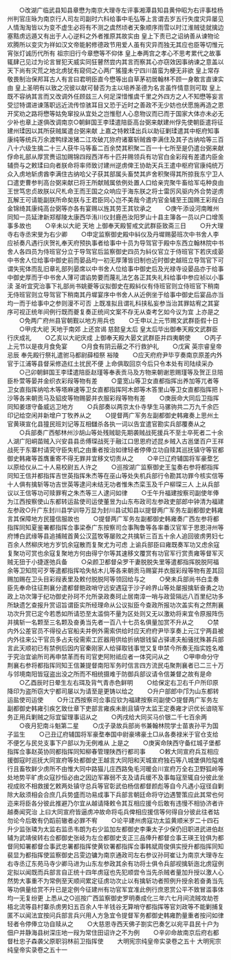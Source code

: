 <!-- { "loadSidebar": true } -->
　　○改湖广临武县知县章懋为南京大理寺左评事湘潭县知县黄仲昭为右评事桂杨州判官庄昹为南京行人司左司副时六科给事中毛弘等上言谓去岁五行失度灾异屡见人情淘淘皆以为变不虚生必将有不测之虞然顷者天象顺序雨雪以时江淮贼徒就擒边塞黠虏远遁又有出于人心逆料之外者推原其故实由  皇上下责已之诏纳善从谏物论欢腾所以变灾为祥如汉文帝能躬修德政节用爱人虽有灾异而独无其应也臣等切惟元宵张灯诚历代所有  祖宗旧行今章懋等不仰体  皇上奉两宫之孝心不思考累代之故事辄肆己见过为论言冒犯天威实同狂瞽然尝内其言而察其心亦窃效因事纳谏之意盖以天下尚有灾荒之地北虏犹有窥伺之心两广猺獞未宁四川苗蛮为梗无非欲  皇上常存敬畏制治保邦耳古人有言曰君明臣直今懋等出自草茅初居翰林不顾一身敢言直谏实由  皇上圣明有以致之况彼以献可替否为主以培养圣德为名言虽忤情意则可取  皇上既不容纳其言而又改调外任顾兹三人何足深惜惟虞千里之外四方之人不知懋等妄言受愆特谓进谏落职远近流传惊骇耳目又恐于近时之善政不无少妨也伏愿施再造之恩开奖劝之路将懋等姑免窜投从宜处之岂惟慰人心息物议而已而于国家大体亦未必无少补也章上遂俱改调南京○朝鲜国王李瑈遣陪臣高台弼来献建州俘先使朝臣遣将征建州瑈因以其所获贼属遣台弼来献  上嘉之特敕瑈出兵以助征剿瑈遣其中枢府知事康纯等统兵万余渡鸭绿泼猪二江攻破兀狝府诸寨斩贼酋李满住及其子古纳哈等三百八十六级生擒二十三人获牛马等畜二百余焚其积聚二百一十七所至是仍遣台弼来献俘命礼部从厚赏赉诏加赐锦四叚西洋布十匹并赐领兵有功官白金彩叚有差遣内臣金辅赍与之敕瑈曰向者朕命将率师致讨建州逆虏俾王协助天兵王遣中枢府官康纯统万众入虏地斩虏酋李满住古纳哈父子获其部属头畜焚其庐舍积聚得其所掠我东宁卫人口遣吏曹参判高台弼来献已将王所献贼属依例处置人口给亲完聚牛畜给军屯种良由王世笃忠贞故朕以尺札命王而王国之众响应于海东朕之将士雷厉风驱内外合势逆虏瓦解王可请能副朕所命矣朕与王君臣同心岂不美哉今遣内官金辅至王国赐王彩叚白金锦绮其康纯高台弼等亦各有宴赐以旌其劳王其钦承之
　　○庚午添设河南睢州同知一员延津新郑鄢陵太康西华洧川仪封鹿邑汝阳罗山十县主簿各一员以户口增羡事多故也
　　○辛未以大祀  天地  上御奉天殿誓戒文武群臣致斋三日
　　○升大理寺右寺丞宋旻为右少卿
　　○申定监察御史殿中紏仪及丹墀赐晏班次中书舍人李应祯奏凡遇行庆贺礼奉天府预执事者给事中十员为导驾官于殿中东西立翰林院中书舍人各四员为侍班官分立于导驾官后监察御史四员为紏仪官立于侍班官下若庆成晏中书舍人位给事中御史前而晏品均一初无厚薄皆旧制也近时御史越班立导驾官下可谓失宪体而乱旧章礼部列晏席以中书舍人位给事中御史后及光禄寺设晏品亦于给事中御史厚而于中书舍人薄可谓谄势要而蔑礼法乞各正其失礼科给事中参应祯以小事渎  圣听宜究治事下礼部尚书姚夔等议拟御史在殿紏仪有侍班官则立侍班官下稍南无侍班官则立导驾官下稍南其丹墀宴序中书舍人从近例坐于给事中御史后宴品亦当均一而于给事中之参则漫不可否  上既准拟且谓礼科挟私妄参当治其罪姑宥之其宴序可视正统年间例行既而夔复奏正统间文案不存无从查考乞如今议为宜  上亦是之
　　○免两广府州县官朝觐以地方用兵也
　　○壬申以上元节赐文武群臣假十日
　　○甲戌大祀  天地于南郊  上还宫谒  慈懿皇太后  皇太后毕出御奉天殿文武群臣行庆成礼
　　○乙亥以大祀庆成  上御奉天殿大晏文武群臣并四夷朝使
　　○丙子上元节以是夜月食免宴
　　○月食有阴云蔽之不行救护礼
　　○戊寅  英宗睿皇帝忌辰  奉先殿行祭礼遣驸马都尉薛桓祭  裕陵
　　○应天府府尹毕亨奏南京原差内外官于江浦等县督采修造红土扰民不便  上命俱取回京今后只令本处有司陆续采办
　　○己卯朝鲜国王李瑈遣陪臣赵瑾等奉表贡马及方物来朝谢恩赐瑾等及贺正旦陪臣朴萱等晏并金织衣彩叚等物有差
　　○童宽山等卫女直都指挥出养加等兀者等卫女直指挥纳哈木等塔麻速等卫女直都指挥阿木郎等木答里山等卫女直都指挥把卜沙等各来朝贡马及貂皮等物赐晏并衣服彩叚等物有差
　　○庚辰命大同后卫指挥同知姜璟守备威远卫地方
　　○兵部奏以两京太仆寺孳生马骡驹共二万九千余匹印记给空闲并新增户丁牧养从之
　　○提督两广军务左副都御史韩雍奏上思州土官黄瑛宣化县獞民班刘记等互相讎杀各执一词以告宜遣官勘实兵部覆奏从之
　　○兵部奏广西郁林州沙胡山等处残贼聪先期袭贼战死援兵不至士卒死者二十余人湖广阳峒苗贼入兴安县县丞傅琛战死于融江口思恩府述昆乡贼入古邕堡百户王祥战死于东寨村请究守臣失机之由重者按治如律轻者停俸立功自赎其巡抚镇守等官都御史韩雍等首膺重寄不得无罪并宜移文切责从之
　　○辛巳辽府辅国将军豪堥乞以原给仪从二十人易校尉五人许之
　　○巡按湖广监察御史王玺奏右参将都指挥同知王信并都指挥吉世英指挥朱杰等在巫山等处失机兵部行令勘其功罪今核实信等十人俱有擒斩等功吉世英等逮问未结无功者惟朱杰栾玉及千户柳琛三人  上从兵部议以王信等功可赎罪宥之朱杰等三人逮问如律
　　○壬午升福建按察司副使年俸为江西按察使山东都转运盐使司运使董昱为山东布政司左参政吏部郎中钟清为福建左参政○升广东封川县学训导万显为封川县试知县以提督两广军务左副都御史韩雍言其保障地方民獞信服故也
　　○提督两广军务左副都御史韩雍奏广西左参将都指挥同知夏鉴署都指挥佥事梁泰广东按察司佥事陶鲁等各率番汉官军于思恩浔州等府博白武缘等县追捕贼首黄公汉蓝牧等屡败之共擒斩三百五十余人追回彼虏男妇七百余人然柳庆地方岁饥余寇散而复聚尤为可虑  上谕兵部臣曰雍既奏军功又虑余寇复聚功可赏也余寇复聚地方何由得宁尔等其速移文覆赏有功官军行赏责雍等督军灭贼无狃于小捷遂弛兵备
　　○朵颜卫都督朵罗干妻脱脱失里等遣都指挥脱脱阿福余等卫知院可歹等遣都指挥哈失帖木儿等各来朝贡马赐宴并衣服彩叚等物有差其回赐加赐在卫头目彩叚表里及敕付脱脱阿等领回给与之
　　○癸未兵部尚书白圭奏臣先奉命往征荆襄分遣都督鲍政哨守远安遇寇于沙子岭界山等处屡报擒斩奋勇之功政上功次簿于纪功御史孙珂不允所录政奏珂止居南漳一哨与政营隔远八百里纪功多所缺遗乞查报升赏诏旨谓臣实所经理命从公议拟臣今查政所报功次盖实有之然荆襄功次升赏已定今若悉如所请恐至太滥倘不量为区处则又无以激劝将来宜令原报阵伤并擒斩一名颗至三名颗及奋勇当先者一百八十七员名俱量加赏不升从之
　　○禁内外公差官员不得役占官船夫并例外需索供给时应天府府尹毕享奏上元江宁两县被内外往来公干官员多占夫役需索工匠器用供给折纳银钱留占驿递夫船骚扰殊甚兵部言此天顺初已有禁例后因内官秦刚家人给驿取钱事觉又复申禁今所奏无指实姓名难于究治宜谕所司再申禁革而有司官吏阿附祗应者一体究问从之
　　○甲申命分守荆襄右参将都指挥同知王信兼提督南阳军务时信言四方流民屯聚荆襄者已二三十万与邻境南阳皆寇盗出没之所而不相统摄难于防御兵部议请令信兼督之故有是命
　　○乙酉辰时日晕生左右珥及背气青赤色鲜明
　　○给保定右卫右千户所印原降印为盗所窃大宁都司屡以为请至是更铸以给之
　　○升户部郎中邝为山东都转运盐使司运使
　　○升江西按察司佥事应钦为福建按察司副使○提督两广军务左副都御史韩雍引疾乞致仕章下吏部言雍疾未剧且镇守太监王定奏雍才识优长谙晓军务正用兵剿贼之际宜留理事诏从之
　　○丙戌给大同买马价银二千七百余两
　　○夜月犯南斗魁第二星
　　○戊子录故兵部尚书兼翰林院学士苗衷孙平为国子监生
　　○己丑辽府辅国将军豪堥奉国中尉豪坲豪土□从各奏禄米于官仓支给不便乞与民兑支事下户部以为无例难从  上是之
　　○庚寅命陕西守备红城子堡都指挥佥事赵英协同都指挥同知柳春管理陕西行都司事
　　○敕大同宣府兵互相应援御寇时巡抚大同宣府等处都御史王越言大同阳和天城宣府独石等八城堡俱险隘难行且畜牧鲜少虏所不由惟大同中路猫儿庄西路兔毛河暖会川宣府万全右卫野狐岭等处地势平旷虏众寇抄恒必由之因边军寡弱不支及请兵缓不及事每寇至辄自分彼此坐视成败不相救援乞敕两处镇守总兵等官彰武伯杨信都督颜彪等自今凡遇小寇径自剿除大敌须相会合庶几兵势盛而功易成事下兵部言朝廷命将守边遇警策应此其常也何迩来将臣各分彼此推避乃尔宜从越请降敕令其互相应援今后敢有违慢不相协济者许越奏闻究治  上曰大同宣府皆逼虏冲故命将屯兵俾相应援信等何得自分彼此往者姑勿论今后敢有仍蹈前辙者必罪不宥
　　○论平建州虏寇功太监黄顺米岁二十四石升少监张璘为太监右监丞韦朗为右少监加左都御史李秉太子少保仍旧职进武进伯赵辅为武靖侯转右佥都御史张岐为左佥都御史支正三品俸升都督佥事王瑛王铨俱为都督同知署都督佥事武忠署都指挥使黄钦署都指挥佥事韩斌周俊俱实授升都指挥同知裴显为都指挥使监察御史吕雯边镛为南京通政司左右参议孙珂崔让为南京大理寺左右寺丞辽东苑马寺少卿马进为山东左参政其余有功将士俱令兵部视擒斩迤北虏寇例定拟以闻既而兵部言自正统十四年虏寇也先犯顺尝令当先杀贼者量加升授以激人心然势大事重不为常例至天顺间累定征虏功次止以有擒斩功者照例升授余若奋勇当先等功俱量给赏不升已是定例今征建州有功官军宜准此例行庶恩赏公平不致冒滥事体均一无复纷更  上悉从之○巡按广西监察御史罗明奏成化三年六七月间流贼攻劫苍梧北流等县村寨杀虏男妇五百余人牛羊钱谷无算哨守都指挥等官刘政等不能剿捕复匿不以闻法宜按问兵部言兵兴用人方急宜令提督军务都御史韩雍酌量重者按问如律轻者令停俸立功自赎从之
　　○大慈恩寺西天佛子劄实巴奏乞以宛平县民十户为佃户并静海县树深庄地一叚为常住田诏许之不为例
　　○辛卯命故南京后府右都督杜忠子森袭父原职羽林前卫指挥使
　　大明宪宗纯皇帝实录卷之五十
大明宪宗纯皇帝实录卷之五十一
